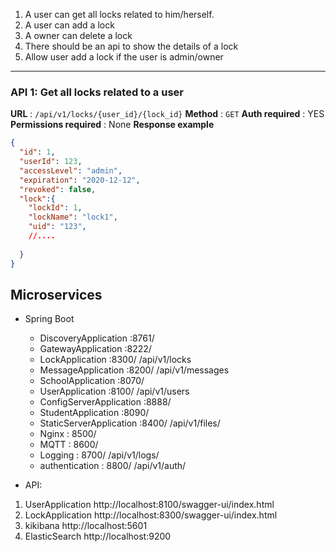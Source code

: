 1. A user can get all locks related to him/herself.
2. A user can add a lock
3. A owner can delete a lock
4. There should be an api to show the details of a lock
5. Allow user add a lock if the user is admin/owner

---

### API 1: Get all locks related to a user

**URL** : `/api/v1/locks/{user_id}/{lock_id}`
**Method** : `GET`
**Auth required** : YES
**Permissions required** : None
**Response example**

```json
{
  "id": 1,
  "userId": 123,
  "accessLevel": "admin",
  "expiration": "2020-12-12",
  "revoked": false,
  "lock":{
    "lockId": 1,
    "lockName": "lock1",
    "uid": "123",
    //....
    
  }
}
```


## Microservices

- Spring Boot
  * DiscoveryApplication :8761/   
  * GatewayApplication :8222/     
  * LockApplication :8300/            /api/v1/locks
  * MessageApplication :8200/         /api/v1/messages
  * SchoolApplication :8070/          
  * UserApplication :8100/            /api/v1/users
  * ConfigServerApplication :8888/
  * StudentApplication :8090/
  * StaticServerApplication :8400/    /api/v1/files/
  * Nginx                   : 8500/
  * MQTT                    : 8600/
  * Logging                 : 8700/    /api/v1/logs/
  * authentication          : 8800/    /api/v1/auth/
  

- API:

1. UserApplication http://localhost:8100/swagger-ui/index.html
1. LockApplication http://localhost:8300/swagger-ui/index.html
2. kikibana http://localhost:5601
3. ElasticSearch http://localhost:9200